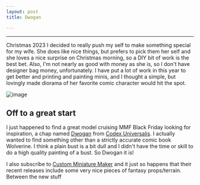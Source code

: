 ```yaml
---
layout: post
title: Dwogan

---
```


***

Christmas 2023 I decided to really push my self to make something special for my wife. She does like nice things, but prefers to pick them her self and she loves a nice surprise on Christmas morning, so a DIY bit of work is the best bet. Also, I'm not nearly as good with money as she is, so I don't have designer bag money, unfortunately. I have put a lot of work in this year to get better and printing and painting minis, and I thought a simple, but lovingly made diorama of her favorite comic character would hit the spot. 

![image](/assets/img/Wolverine/final_front.jpg)

## Off to a great start

I just happened to find a great model cruising MMF Black Friday looking for inspiration, a chap named [Dwogan](https://www.myminifactory.com/object/3d-print-dwogan-mithrilclaw-raging-315971) from [Codex  Universalis](https://www.myminifactory.com/users/CodexUniversalis). I actually wanted to find something other than a strictly accurate comic book Wolverine. I think a plain bust is a bit dull and I didn't have the time or skill to do a high quality painting of a bust. So Dwogan it is!

I also subscribe to [Custom Miniature Maker](https://www.customminiaturemaker.co.uk/) and it just so happens that their recent releases include some very nice pieces of fantasy props/terrain. Between the new stuff
